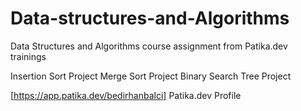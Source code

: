 # Data-structures-and-Algorithms
Data Structures and Algorithms course assignment from Patika.dev trainings

Insertion Sort Project
Merge Sort Project
Binary Search Tree Project

[https://app.patika.dev/bedirhanbalci] Patika.dev Profile
